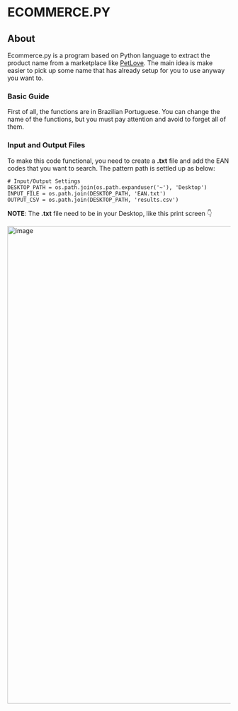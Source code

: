# ECOMMERCE.PY

## About
Ecommerce.py is a program based on Python language to extract the product name from a marketplace like [PetLove](petlove.com.br). The main idea is make easier to pick up some name that has already setup for you to use anyway you want to.

### Basic Guide 
First of all, the functions are in Brazilian Portuguese. You can change the name of the functions, but you must pay attention and avoid to forget all of them. 

### Input and Output Files 

To make this code functional, you need to create a **.txt** file and add the EAN codes that you want to search. The pattern path is settled up as below: 

```
# Input/Output Settings
DESKTOP_PATH = os.path.join(os.path.expanduser('~'), 'Desktop')
INPUT_FILE = os.path.join(DESKTOP_PATH, 'EAN.txt')
OUTPUT_CSV = os.path.join(DESKTOP_PATH, 'results.csv')

```

**NOTE**: The **.txt** file need to be in your Desktop, like this print screen :point_down:

<img width="1919" height="1079" alt="image" src="https://github.com/user-attachments/assets/1e38c2a6-cd8d-4579-8edc-6491df19e31e" />

